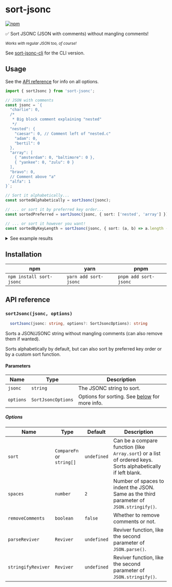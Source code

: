 # sort-jsonc

[![npm](https://img.shields.io/npm/v/sort-jsonc.svg)](https://www.npmjs.com/package/sort-jsonc)

✅ Sort JSONC (JSON with comments) without mangling comments!

<sup><i>Works with regular JSON too, of course!</i></sup>

See [sort-jsonc-cli](../sort-jsonc-cli) for the CLI version.

## Usage

See the [API reference](#api-reference) for info on all options.

```ts
import { sortJsonc } from 'sort-jsonc';

// JSON with comments
const jsonc = `{
  "charlie": 0,
  /*
   * Big block comment explaining "nested"
   */
  "nested": {
    "caesar": 0, // Comment left of "nested.c"
    "adam": 0,
    "bertil": 0
  },
  "array": [
    { "amsterdam": 0, "baltimore": 0 },
    { "yankee": 0, "zulu": 0 }
  ],
  "bravo": 0,
  // Comment above "a"
  "alfa": 1
}`;

// Sort it alphabetically...
const sortedAlphabetically = sortJsonc(jsonc);

// ... or sort it by preferred key order...
const sortedPreferred = sortJsonc(jsonc, { sort: ['nested', 'array'] });

// ... or sort it however you want!
const sortedByKeyLength = sortJsonc(jsonc, { sort: (a, b) => a.length - b.length });
```

<details>
  <summary>See example results</summary>
  
##### `sortedAlphabetically`

```jsonc
{
  // Comment above "a"
  "alfa": 1,
  "array": [
    {
      "amsterdam": 0,
      "baltimore": 0
    },
    {
      "yankee": 0,
      "zulu": 0
    }
  ],
  "bravo": 0,
  "charlie": 0,
  /*
   * Big block comment explaining "nested"
   */
  "nested": {
    "adam": 0,
    "bertil": 0,
    "caesar": 0 // Comment left of "nested.c"
  }
}
```

##### `sortedPreferred`

```jsonc
{
  /*
   * Big block comment explaining "nested"
   */
  "nested": {
    "adam": 0,
    "bertil": 0,
    "caesar": 0 // Comment left of "nested.c"
  },
  "array": [
    {
      "amsterdam": 0,
      "baltimore": 0
    },
    {
      "yankee": 0,
      "zulu": 0
    }
  ],
  // Comment above "a"
  "alfa": 1,
  "bravo": 0,
  "charlie": 0
}
```

##### `sortedAlphabetically`

```jsonc
{
  // Comment above "a"
  "alfa": 1,
  "array": [
    {
      "amsterdam": 0,
      "baltimore": 0
    },
    {
      "zulu": 0,
      "yankee": 0
    }
  ],
  "bravo": 0,
  /*
   * Big block comment explaining "nested"
   */
  "nested": {
    "adam": 0,
    "caesar": 0, // Comment left of "nested.c"
    "bertil": 0
  },
  "charlie": 0
}
```

</details>

## Installation

| npm                      | yarn                  | pnpm                  |
| ------------------------ | --------------------- | --------------------- |
| `npm install sort-jsonc` | `yarn add sort-jsonc` | `pnpm add sort-jsonc` |

## API reference

### `sortJsonc(jsonc, options)`

```ts
  sortJsonc(jsonc: string, options?: SortJsoncOptions): string
```

Sorts a JSON/JSONC string without mangling comments (can also remove them if wanted).

Sorts alphabetically by default, but can also sort by preferred key order or by a custom sort function.

#### Parameters

| Name      | Type               | Description                                                        |
| --------- | ------------------ | ------------------------------------------------------------------ |
| `jsonc`   | `string`           | The JSONC string to sort.                                          |
| `options` | `SortJsoncOptions` | Options for sorting. See [below](#sortjsoncoptions) for more info. |

##### Options

| Name               | Type                      | Default     | Description                                                                                                  |
| ------------------ | ------------------------- | ----------- | ------------------------------------------------------------------------------------------------------------ |
| `sort`             | `CompareFn` or `string[]` | `undefined` | Can be a compare function (like `Array.sort`) or a list of ordered keys. Sorts alphabetically if left blank. |
| `spaces`           | `number`                  | `2`         | Number of spaces to indent the JSON. Same as the third parameter of `JSON.stringify()`.                      |
| `removeComments`   | `boolean`                 | `false`     | Whether to remove comments or not.                                                                           |
| `parseReviver`     | `Reviver`                 | `undefined` | Reviver function, like the second parameter of `JSON.parse()`.                                               |
| `stringifyReviver` | `Reviver`                 | `undefined` | Reviver function, like the second parameter of `JSON.stringify()`.                                           |
